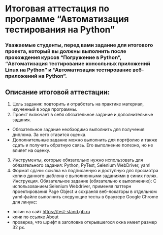 # Итоговая аттестация по программе “Автоматизация тестирования на Python”
### Уважаемые студенты, перед вами задание для итогового проекта, который вы должны выполнить после прохождения курсов “Погружение в Python”, “Автоматизация тестирование консольных приложений Linux на Python” и “Автоматизация тестирование веб-приложений на Python”.

## Описание итоговой аттестации:
1) Цель задания: повторить и отработать на практике материал, изученный в ходе
программы.
2) Проект включает в себя обязательное задание и дополнительные задания.
- Обязательное задание необходимо выполнить для получения диплома.
За него ставится оценка.
- Дополнительные задание можно выполнить для портфолио и также
сдать и получить обратную связь. Его выполнение полезно, но не влияет
на оценку.
3) Инструменты, которые обязательно нужно использовать для обязательного
задания: Python, PyTest, Selenium WebDriver, yaml
4) Формат сдачи: ссылка на подписанную и доступную для просмотра копию
данного шаблона с выполненными заданиями в синих полях. Инструкция.
Обязательное задание (обязательно к выполнению):
С использованием Selenium Webdriver, применяя паттерн проектирования Page Object
и сохраняя веб-локаторы в отдельном yaml-файле выполнить следующие тесты в
браузере Google Chrome для линукс:
- логин на сайт https://test-stand.gb.ru
- клик по ссылке About
- проверка, что шрифт в заголовке открывшегося окна имеет размер 32 px.